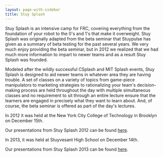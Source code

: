 ```yaml
---
layout: page-with-sidebar
title: Stuy Splash
---
```

Stuy Splash is an intensive camp for FRC, covering everything from the foundation of your robot to the 0's and 1's that make it overweight. Stuy Splash was originally adapted from the beta seminar that Stuypulse has given as a summary of beta testing for the past several years. We very much enjoy providing the beta seminar, but in 2012 we realized that we had much more information to impart to newer teams and as a result Stuy Splash was founded.

Modeled after the wildly successful CSplash and MIT Splash events, Stuy Splash is designed to aid newer teams in whatever area they are having trouble. A set of classes on a variety of topics from game-piece manipulators to marketing strategies to rationalizing your team's decision-making process are held throughout the day with multiple simultaneous classes and no requirement to sit through an entire lecture ensure that the learners are engaged in precisely what they want to learn about. And, of course, the beta seminar is offered as part of the day's lectures.

In 2012 it was held at the New York City College of Technology in Brooklyn on December 15th.

Our presentations from Stuy Splash 2012 can be found [here](/resources/stuysplash2012/).

In 2013, it was held at Stuyvesant High School on December 14th.

Our presentations from Stuy Splash 2013 can be found [here](/resources/stuysplash2013/).
